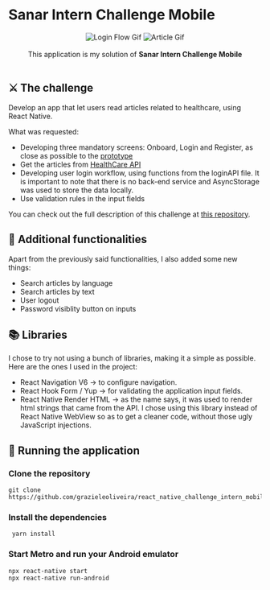 # Sanar Intern Challenge Mobile

<div align="center">
  <img src="https://media.giphy.com/media/lODEHyfhLDzVcocD33/giphy.gif" alt="Login Flow Gif" />
  <img src="https://media.giphy.com/media/ybRlHMwOZE5BbUsvCb/giphy.gif" alt="Article Gif"/>
</div>

<br>
<div align="center">
  This application is my solution of <strong>Sanar Intern Challenge Mobile</strong>
</div>
<br>

## ⚔️ The challenge

Develop an app that let users read articles related to healthcare, using React Native.
<br>

What was requested:

- Developing three mandatory screens: Onboard, Login and Register, as close as possible to the [prototype](https://www.figma.com/file/U67le6ZsSSb0XOgU4F7COC/Est%C3%A1gio-%2F-2022.1?node-id=2%3A274)
- Get the articles from [HealthCare API](https://www.healthcare.gov/api/articles.json)
- Developing user login workflow, using functions from the loginAPI file. It is important to note that there is no back-end service and AsyncStorage was used to store the data locally.
- Use validation rules in the input fields

You can check out the full description of this challenge at [this repository](https://github.com/jacksonsmith/react_native_challenge_intern_mobile).

## 🚀 Additional functionalities

Apart from the previously said functionalities, I also added some new things:

- Search articles by language
- Search articles by text
- User logout
- Password visiblity button on inputs

## 📚 Libraries

I chose to try not using a bunch of libraries, making it a simple as possible. Here are the ones I used in the project:

- React Navigation V6 → to configure navigation.
- React Hook Form / Yup → for validating the application input fields.
- React Native Render HTML → as the name says, it was used to render html strings that came from the API. I chose using this library instead of React Native WebView so as to get a cleaner code, without those ugly JavaScript injections.

## 🏃 Running the application

### Clone the repository

```
git clone https://github.com/grazieleoliveira/react_native_challenge_intern_mobile.git
```

### Install the dependencies

```
 yarn install
```

### Start Metro and run your Android emulator

```
npx react-native start
npx react-native run-android
```
